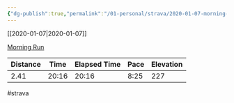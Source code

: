 ```yaml
---
{"dg-publish":true,"permalink":"/01-personal/strava/2020-01-07-morning-run/"}
---
```



[[2020-01-07\|2020-01-07]]

[Morning Run](https://www.strava.com/activities/3023217441)

| Distance | Time  | Elapsed Time | Pace | Elevation |
| -------- | ----- | ------------ | ---- | --------- |
| 2.41     | 20:16 | 20:16        | 8:25 | 227       |




#strava
